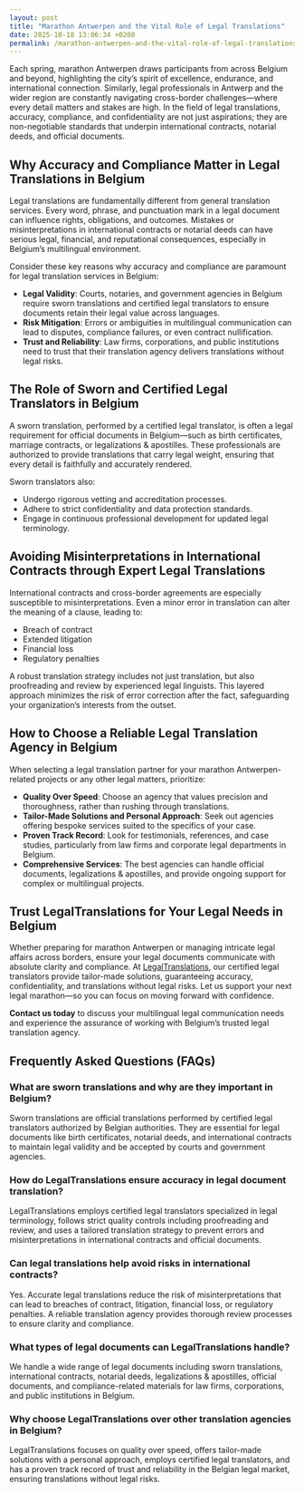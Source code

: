 ```yaml
---
layout: post
title: "Marathon Antwerpen and the Vital Role of Legal Translations"
date: 2025-10-18 13:06:34 +0200
permalink: /marathon-antwerpen-and-the-vital-role-of-legal-translations/
---
```

Each spring, marathon Antwerpen draws participants from across Belgium and beyond, highlighting the city’s spirit of excellence, endurance, and international connection. Similarly, legal professionals in Antwerp and the wider region are constantly navigating cross-border challenges—where every detail matters and stakes are high. In the field of legal translations, accuracy, compliance, and confidentiality are not just aspirations; they are non-negotiable standards that underpin international contracts, notarial deeds, and official documents.

## Why Accuracy and Compliance Matter in Legal Translations in Belgium

Legal translations are fundamentally different from general translation services. Every word, phrase, and punctuation mark in a legal document can influence rights, obligations, and outcomes. Mistakes or misinterpretations in international contracts or notarial deeds can have serious legal, financial, and reputational consequences, especially in Belgium’s multilingual environment.

Consider these key reasons why accuracy and compliance are paramount for legal translation services in Belgium:

- **Legal Validity**: Courts, notaries, and government agencies in Belgium require sworn translations and certified legal translators to ensure documents retain their legal value across languages.
- **Risk Mitigation**: Errors or ambiguities in multilingual communication can lead to disputes, compliance failures, or even contract nullification.
- **Trust and Reliability**: Law firms, corporations, and public institutions need to trust that their translation agency delivers translations without legal risks.

## The Role of Sworn and Certified Legal Translators in Belgium

A sworn translation, performed by a certified legal translator, is often a legal requirement for official documents in Belgium—such as birth certificates, marriage contracts, or legalizations & apostilles. These professionals are authorized to provide translations that carry legal weight, ensuring that every detail is faithfully and accurately rendered.

Sworn translators also:

- Undergo rigorous vetting and accreditation processes.
- Adhere to strict confidentiality and data protection standards.
- Engage in continuous professional development for updated legal terminology.

## Avoiding Misinterpretations in International Contracts through Expert Legal Translations

International contracts and cross-border agreements are especially susceptible to misinterpretations. Even a minor error in translation can alter the meaning of a clause, leading to:

- Breach of contract
- Extended litigation
- Financial loss
- Regulatory penalties

A robust translation strategy includes not just translation, but also proofreading and review by experienced legal linguists. This layered approach minimizes the risk of error correction after the fact, safeguarding your organization’s interests from the outset.

## How to Choose a Reliable Legal Translation Agency in Belgium

When selecting a legal translation partner for your marathon Antwerpen-related projects or any other legal matters, prioritize:

- **Quality Over Speed**: Choose an agency that values precision and thoroughness, rather than rushing through translations.
- **Tailor-Made Solutions and Personal Approach**: Seek out agencies offering bespoke services suited to the specifics of your case.
- **Proven Track Record**: Look for testimonials, references, and case studies, particularly from law firms and corporate legal departments in Belgium.
- **Comprehensive Services**: The best agencies can handle official documents, legalizations & apostilles, and provide ongoing support for complex or multilingual projects.

## Trust LegalTranslations for Your Legal Needs in Belgium

Whether preparing for marathon Antwerpen or managing intricate legal affairs across borders, ensure your legal documents communicate with absolute clarity and compliance. At [LegalTranslations](https://www.legaltranslations.be/), our certified legal translators provide tailor-made solutions, guaranteeing accuracy, confidentiality, and translations without legal risks. Let us support your next legal marathon—so you can focus on moving forward with confidence.

**Contact us today** to discuss your multilingual legal communication needs and experience the assurance of working with Belgium’s trusted legal translation agency.

## Frequently Asked Questions (FAQs)

### What are sworn translations and why are they important in Belgium?

Sworn translations are official translations performed by certified legal translators authorized by Belgian authorities. They are essential for legal documents like birth certificates, notarial deeds, and international contracts to maintain legal validity and be accepted by courts and government agencies.

### How do LegalTranslations ensure accuracy in legal document translation?

LegalTranslations employs certified legal translators specialized in legal terminology, follows strict quality controls including proofreading and review, and uses a tailored translation strategy to prevent errors and misinterpretations in international contracts and official documents.

### Can legal translations help avoid risks in international contracts?

Yes. Accurate legal translations reduce the risk of misinterpretations that can lead to breaches of contract, litigation, financial loss, or regulatory penalties. A reliable translation agency provides thorough review processes to ensure clarity and compliance.

### What types of legal documents can LegalTranslations handle?

We handle a wide range of legal documents including sworn translations, international contracts, notarial deeds, legalizations & apostilles, official documents, and compliance-related materials for law firms, corporations, and public institutions in Belgium.

### Why choose LegalTranslations over other translation agencies in Belgium?

LegalTranslations focuses on quality over speed, offers tailor-made solutions with a personal approach, employs certified legal translators, and has a proven track record of trust and reliability in the Belgian legal market, ensuring translations without legal risks.

<script type="application/ld+json">
{
  "@context": "https://schema.org",
  "@type": "BlogPosting",
  "headline": "Marathon Antwerpen and the Vital Role of Legal Translations",
  "description": "Explore the importance of sworn translations, certified legal translators, and accurate legal document translation in Belgium's multilingual legal landscape, especially for international contracts and official documents.",
  "author": {
    "@type": "Person",
    "name": "LegalTranslations"
  },
  "publisher": {
    "@type": "Organization",
    "name": "LegalTranslations",
    "url": "https://www.legaltranslations.be/"
  },
  "mainEntityOfPage": {
    "@type": "WebPage",
    "@id": "https://www.legaltranslations.be/blog/marathon-antwerpen-legal-translations"
  },
  "datePublished": "2024-06-01",
  "dateModified": "2024-06-01",
  "articleSection": [
    "Sworn translations",
    "Legal translations",
    "Multilingual communication",
    "International contracts",
    "Notarial deeds",
    "Official documents",
    "Legalizations & apostilles",
    "Proofreading and review",
    "Translation strategy",
    "Translation agency",
    "Quality over speed",
    "Tailor-made solutions and personal approach",
    "Trust & reliability",
    "Translations without legal risks",
    "Error correction",
    "Misinterpretations in international contracts"
  ],
  "keywords": "Sworn translations, Legal translations, Multilingual communication, International contracts, Notarial deeds, Official documents, Legalizations & apostilles, Proofreading and review, Translation strategy, Translation agency, Quality over speed, Tailor-made solutions and personal approach, Trust & reliability, Translations without legal risks, Error correction, Misinterpretations in international contracts",
  "wordcount": 800,
  "url": "https://www.legaltranslations.be/blog/marathon-antwerpen-legal-translations"
}
</script>

<script type="application/ld+json">
{
  "@context": "https://schema.org",
  "@type": "FAQPage",
  "mainEntity": [
    {
      "@type": "Question",
      "name": "What are sworn translations and why are they important in Belgium?",
      "acceptedAnswer": {
        "@type": "Answer",
        "text": "Sworn translations are official translations performed by certified legal translators authorized by Belgian authorities. They are essential for legal documents like birth certificates, notarial deeds, and international contracts to maintain legal validity and be accepted by courts and government agencies."
      }
    },
    {
      "@type": "Question",
      "name": "How do LegalTranslations ensure accuracy in legal document translation?",
      "acceptedAnswer": {
        "@type": "Answer",
        "text": "LegalTranslations employs certified legal translators specialized in legal terminology, follows strict quality controls including proofreading and review, and uses a tailored translation strategy to prevent errors and misinterpretations in international contracts and official documents."
      }
    },
    {
      "@type": "Question",
      "name": "Can legal translations help avoid risks in international contracts?",
      "acceptedAnswer": {
        "@type": "Answer",
        "text": "Yes. Accurate legal translations reduce the risk of misinterpretations that can lead to breaches of contract, litigation, financial loss, or regulatory penalties. A reliable translation agency provides thorough review processes to ensure clarity and compliance."
      }
    },
    {
      "@type": "Question",
      "name": "What types of legal documents can LegalTranslations handle?",
      "acceptedAnswer": {
        "@type": "Answer",
        "text": "We handle a wide range of legal documents including sworn translations, international contracts, notarial deeds, legalizations & apostilles, official documents, and compliance-related materials for law firms, corporations, and public institutions in Belgium."
      }
    },
    {
      "@type": "Question",
      "name": "Why choose LegalTranslations over other translation agencies in Belgium?",
      "acceptedAnswer": {
        "@type": "Answer",
        "text": "LegalTranslations focuses on quality over speed, offers tailor-made solutions with a personal approach, employs certified legal translators, and has a proven track record of trust and reliability in the Belgian legal market, ensuring translations without legal risks."
      }
    }
  ]
}
</script>